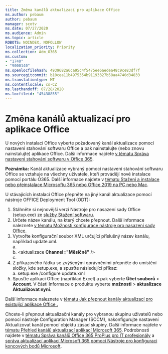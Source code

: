 ```yaml
---
title: Změna kanálů aktualizací pro aplikace Office
ms.author: pebaum
author: pebaum
manager: scotv
ms.date: 07/27/2020
ms.audience: Admin
ms.topic: article
ROBOTS: NOINDEX, NOFOLLOW
localization_priority: Priority
ms.collection: Adm_O365
ms.custom:
- "1740"
- "9000140"
ms.openlocfilehash: 4939682a6ca95c4f5475ee6aedea48c9ce83df7f
ms.sourcegitcommit: b10cea11b4975354b91193327b58aa4740d34833
ms.translationtype: MT
ms.contentlocale: cs-CZ
ms.lasthandoff: 07/28/2020
ms.locfileid: "45438855"
---
```

# <a name="change-update-channels-for-office-apps"></a>Změna kanálů aktualizací pro aplikace Office

U nových instalací Office vyberte požadovaný kanál aktualizace pomocí nastavení stahování softwaru Office a pak nainstalujte (nebo znovu nainstalujte) aplikace Office. Další informace najdete [v tématu Správa nastavení stahování softwaru v Office 365](https://docs.microsoft.com/deployoffice/manage-software-download-settings-office-365). 

**Poznámka:** Kanál aktualizace vybraný pomocí nastavení stahování softwaru Office se vztahuje na všechny uživatele, kteří provádějí nové instalace pomocí portálu O365. Další informace najdete v [tématu Stažení a instalace nebo přeinstalace Microsoftu 365 nebo Office 2019 na PC nebo Mac](https://support.microsoft.com/office/download-and-install-or-reinstall-microsoft-365-or-office-2019-on-a-pc-or-mac-4414eaaf-0478-48be-9c42-23adc4716658).   

U stávajících instalací Office přepněte na jiný kanál aktualizace pomocí nástroje OFFICE Deployment Tool (ODT):  

1. Stáhněte si nejnovější verzi Nástroje pro nasazení sady Office (setup.exe) ze [služby Stažení softwaru](https://go.microsoft.com/fwlink/p/?LinkID=626065).
2. Určete název kanálu, na který chcete přepnout. Další informace naleznete [v tématu Možnosti konfigurace nástroje pro nasazení sady Office](https://docs.microsoft.com/DeployOffice/configuration-options-for-the-office-2016-deployment-tool#channel-attribute-part-of-add-element).
3. Vytvořte konfigurační soubor XML určující příslušný název kanálu, například update.xml.  
    a. <Configuration>  
    b. <aktualizace **Channel="Měsíčně"** />  
    c. </Configuration>
4. Z příkazového řádku se zvýšenými oprávněními přepněte do umístění složky, kde setup.exe, a spusťte následující příkaz:  
    a. setup.exe /configure update.xml
5. Spusťte aplikaci Office (například Excel) a pak vyberte **Účet souborů**  >  **Account**. V části Informace o produktu vyberte **možnosti**  >  **aktualizace Aktualizovat nyní**.

Další informace naleznete v [tématu Jak přepnout kanály aktualizací pro existující aplikace Office .](https://support.microsoft.com/help/3185078/how-to-switch-from-semi-annual-channel-to-monthly-channel) 

Chcete-li přepnout aktualizační kanály pro vybranou skupinu uživatelů nebo pomocí nástroje Configuration Manager (SCCM), nakonfigurujte nastavení Aktualizovat kanál pomocí objektu zásad skupiny. Další informace najdete v [tématu Přehled kanálů aktualizací aplikací Microsoft 365](https://docs.microsoft.com/deployoffice/overview-update-channels#group-policy). Podrobnosti najdete v [tématu Správa kanálů Office 365 ProPlus pro IT profesionály](https://techcommunity.microsoft.com/t5/office-365-blog/how-to-manage-office-365-proplus-channels-for-it-pros/ba-p/795813) a [správa aktualizací aplikací Microsoft 365 pomocí Nástroje pro konfiguraci koncových bodů Microsoft](https://docs.microsoft.com/deployoffice/manage-microsoft-365-apps-updates-configuration-manager).